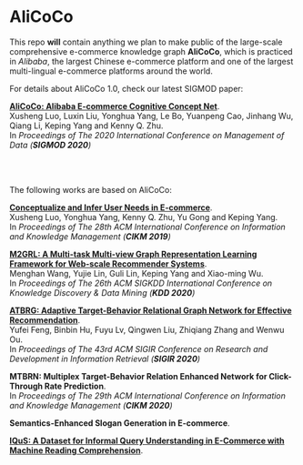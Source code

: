 # AliCoCo

This repo **will** contain anything we plan to make public of the large-scale comprehensive e-commerce knowledge graph **AliCoCo**, which is practiced in *Alibaba*, the largest Chinese e-commerce platform and one of the largest multi-lingual e-commerce platforms around the world.

For details about AliCoCo 1.0, check our latest SIGMOD paper:

**[AliCoCo: Alibaba E-commerce Cognitive Concept Net](https://dl.acm.org/doi/pdf/10.1145/3318464.3386132)**.<br /> 
Xusheng Luo, Luxin Liu, Yonghua Yang, Le Bo, Yuanpeng Cao, Jinhang Wu, Qiang Li, Keping Yang and Kenny Q. Zhu.<br /> 
In *Proceedings of The 2020 International Conference on Management of Data (**SIGMOD 2020**)*

<br />
<br />

The following works are based on AliCoCo:

**[Conceptualize and Infer User Needs in E-commerce](https://arxiv.org/abs/1910.03295)**.<br />
Xusheng Luo, Yonghua Yang, Kenny Q. Zhu, Yu Gong and Keping Yang.<br />
In *Proceedings of The 28th ACM International Conference on Information and Knowledge Management (**CIKM 2019**)*

**[M2GRL: A Multi-task Multi-view Graph Representation Learning Framework for Web-scale Recommender Systems](https://arxiv.org/abs/2005.10110)**.<br />
Menghan Wang, Yujie Lin, Guli Lin, Keping Yang and Xiao-ming Wu.<br />
In *Proceedings of The 26th ACM SIGKDD International Conference on Knowledge Discovery & Data Mining (**KDD 2020**)*

**[ATBRG: Adaptive Target-Behavior Relational Graph Network for Effective Recommendation](https://arxiv.org/abs/2005.12002)**.<br />
Yufei Feng, Binbin Hu, Fuyu Lv, Qingwen Liu, Zhiqiang Zhang and Wenwu Ou.<br />
In *Proceedings of The 43rd ACM SIGIR Conference on Research and Development in Information Retrieval (**SIGIR 2020**)*

**MTBRN: Multiplex Target-Behavior Relation Enhanced Network for Click-Through Rate Prediction**.<br />
In *Proceedings of The 29th ACM International Conference on Information and Knowledge Management (**CIKM 2020**)*

**Semantics-Enhanced Slogan Generation in E-commerce**.<br />

**[IQuS: A Dataset for Informal Query Understanding in E-Commerce with Machine Reading Comprehension](https://github.com/alicogintel/IQuS)**.<br />




